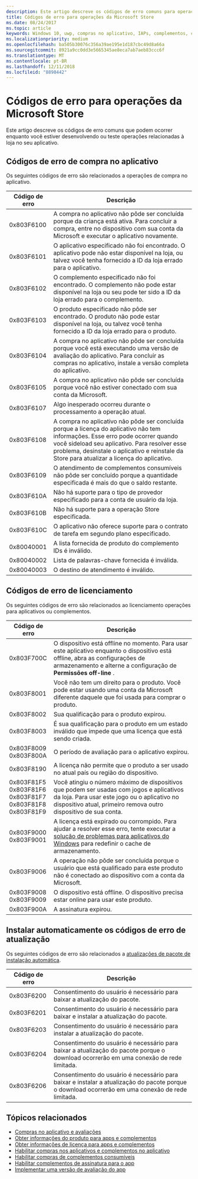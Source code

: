 ```yaml
---
description: Este artigo descreve os códigos de erro comuns para operações de loja para aplicativos e complementos, incluindo atualizações de aplicativo instalar sozinho, licenciamento e compra no aplicativo.
title: Códigos de erro para operações da Microsoft Store
ms.date: 08/24/2017
ms.topic: article
keywords: Windows 10, uwp, compras no aplicativo, IAPs, complementos, códigos de erro
ms.localizationpriority: medium
ms.openlocfilehash: ba505b30076c356a39ae195e1d187cbc49d8a66a
ms.sourcegitcommit: 8921a9cc0dd3e5665345ae8eca7ab7aeb83ccc6f
ms.translationtype: MT
ms.contentlocale: pt-BR
ms.lasthandoff: 12/11/2018
ms.locfileid: "8898442"
---
```

# <a name="error-codes-for-store-operations"></a>Códigos de erro para operações da Microsoft Store

<!-- confirm whether symbolic names are defined for app developers, or do they just handle direct error code values -->

Este artigo descreve os códigos de erro comuns que podem ocorrer enquanto você estiver desenvolvendo ou teste operações relacionadas à loja no seu aplicativo.

## <a name="in-app-purchase-error-codes"></a>Códigos de erro de compra no aplicativo

Os seguintes códigos de erro são relacionados a operações de compra no aplicativo.

|  Código de erro  |  Descrição  |
|--------------|---------------|
| 0x803F6100   | A compra no aplicativo não pôde ser concluída porque da criança está ativa. Para concluir a compra, entre no dispositivo com sua conta da Microsoft e executar o aplicativo novamente.               |
| 0x803F6101   | O aplicativo especificado não foi encontrado. O aplicativo pode não estar disponível na loja, ou talvez você tenha fornecido a ID da loja errado para o aplicativo.     |
| 0x803F6102   | O complemento especificado não foi encontrado. O complemento não pode estar disponível na loja ou seu pode ter sido a ID da loja errado para o complemento.                                               |
| 0x803F6103   | O produto especificado não pôde ser encontrado. O produto não pode estar disponível na loja, ou talvez você tenha fornecido a ID da loja errado para o produto.                                          |
| 0x803F6104   | A compra no aplicativo não pôde ser concluída porque você está executando uma versão de avaliação do aplicativo. Para concluir as compras no aplicativo, instale a versão completa do aplicativo.               |
| 0x803F6105   | A compra no aplicativo não pôde ser concluída porque você não estiver conectado com sua conta da Microsoft.                                              |
| 0x803F6107   | Algo inesperado ocorreu durante o processamento a operação atual.                                             |
| 0x803F6108   | A compra no aplicativo não pôde ser concluída porque a licença do aplicativo não tem informações. Esse erro pode ocorrer quando você sideload seu aplicativo. Para resolver esse problema, desinstale o aplicativo e reinstale da Store para atualizar a licença do aplicativo.                                          |
| 0x803F6109   | O atendimento de complementos consumíveis não pôde ser concluído porque a quantidade especificada é mais do que o saldo restante.        |
| 0x803F610A   | Não há suporte para o tipo de provedor especificado para a conta de usuário da loja.                                            |
| 0x803F610B   | Não há suporte para a operação Store especificada.                                             |
| 0x803F610C   | O aplicativo não oferece suporte para o contrato de tarefa em segundo plano especificado.                                             |
| 0x80040001   | A lista fornecida de produto do complemento IDs é inválido.                        |
| 0x80040002   | Lista de palavras-chave fornecida é inválida.                   |
| 0x80040003   | O destino de atendimento é inválido.                       |

## <a name="licensing-error-codes"></a>Códigos de erro de licenciamento

Os seguintes códigos de erro são relacionados ao licenciamento operações para aplicativos ou complementos.

|  Código de erro  |  Descrição  |
|--------------|---------------|
| 0x803F700C   | O dispositivo está offline no momento. Para usar este aplicativo enquanto o dispositivo está offline, abra as configurações de armazenamento e alterne a configuração de **Permissões off-line** .            |
| 0x803F8001   | Você não tem um direito para o produto. Você pode estar usando uma conta da Microsoft diferente daquele que foi usada para comprar o produto.           |
| 0x803F8002   | Sua qualificação para o produto expirou.           |
| 0x803F8003   | É sua qualificação para o produto em um estado inválido que impede que uma licença que está sendo criada.   |
| 0x803F8009<br/>0x803F800A   | O período de avaliação para o aplicativo expirou.   |
| 0x803F8190   |  A licença não permite que o produto a ser usado no atual país ou região do dispositivo.  |
| 0x803F81F5<br/>0x803F81F6<br/>0x803F81F7<br/>0x803F81F8<br/>0x803F81F9   |  Você atingiu o número máximo de dispositivos que podem ser usadas com jogos e aplicativos da loja. Para usar este jogo ou o aplicativo no dispositivo atual, primeiro remova outro dispositivo de sua conta.  |
| 0x803F9000<br/>0x803F9001    |  A licença está expirado ou corrompido. Para ajudar a resolver esse erro, tente executar a [solução de problemas para aplicativos do Windows](https://support.microsoft.com/help/4027498/windows-run-the-troubleshooter-for-windows-apps) para redefinir o cache de armazenamento.     |
| 0x803F9006    |  A operação não pôde ser concluída porque o usuário que está qualificado para este produto não é conectado ao dispositivo com a conta da Microsoft.            |
| 0x803F9008<br/>0x803F9009    |  O dispositivo está offline. O dispositivo precisa estar online para usar este produto.            |
| 0x803F900A    |  A assinatura expirou.            |


## <a name="self-install-update-error-codes"></a>Instalar automaticamente os códigos de erro de atualização

Os seguintes códigos de erro são relacionados a [atualizações de pacote de instalação automática](../packaging/self-install-package-updates.md).

|  Código de erro  |  Descrição  |
|--------------|---------------|
| 0x803F6200   | Consentimento do usuário é necessário para baixar a atualização do pacote.               |
| 0x803F6201   | Consentimento do usuário é necessário para baixar e instalar a atualização do pacote.                                                  |
| 0x803F6203   | Consentimento do usuário é necessário para instalar a atualização do pacote.                                         |
| 0x803F6204   | Consentimento do usuário é necessário para baixar a atualização do pacote porque o download ocorrerão em uma conexão de rede limitada.                                             |
| 0x803F6206   | Consentimento do usuário é necessário para baixar e instalar a atualização do pacote porque o download ocorrerão em uma conexão de rede limitada.     |


## <a name="related-topics"></a>Tópicos relacionados

* [Compras no aplicativo e avaliações](in-app-purchases-and-trials.md)
* [Obter informações do produto para apps e complementos](get-product-info-for-apps-and-add-ons.md)
* [Obter informações de licença para apps e complementos](get-license-info-for-apps-and-add-ons.md)
* [Habilitar compras nos aplicativos e complementos no aplicativo](enable-in-app-purchases-of-apps-and-add-ons.md)
* [Habilitar compras de complementos consumíveis](enable-consumable-add-on-purchases.md)
* [Habilitar complementos de assinatura para o app](enable-subscription-add-ons-for-your-app.md)
* [Implementar uma versão de avaliação do app](implement-a-trial-version-of-your-app.md)
